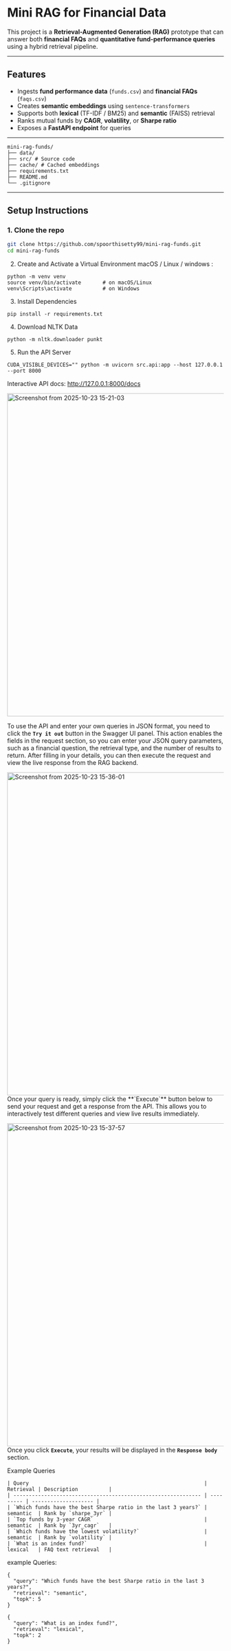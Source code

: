 # Mini RAG for Financial Data

This project is a **Retrieval-Augmented Generation (RAG)** prototype that can answer both **financial FAQs** and **quantitative fund-performance queries** using a hybrid retrieval pipeline.

---

## Features
- Ingests **fund performance data** (`funds.csv`) and **financial FAQs** (`faqs.csv`)
- Creates **semantic embeddings** using `sentence-transformers`
- Supports both **lexical** (TF-IDF / BM25) and **semantic** (FAISS) retrieval
- Ranks mutual funds by **CAGR**, **volatility**, or **Sharpe ratio**
- Exposes a **FastAPI endpoint** for queries

---

```## Folder Structure
mini-rag-funds/
├── data/ 
├── src/ # Source code
├── cache/ # Cached embeddings 
├── requirements.txt
├── README.md
└── .gitignore
```

---

## Setup Instructions

### 1. Clone the repo
```bash
git clone https://github.com/spoorthisetty99/mini-rag-funds.git
cd mini-rag-funds
```
2. Create and Activate a Virtual Environment
macOS / Linux / windows :
```
python -m venv venv
source venv/bin/activate       # on macOS/Linux
venv\Scripts\activate          # on Windows
```
3. Install Dependencies
```
pip install -r requirements.txt
```
4. Download NLTK Data
```
python -m nltk.downloader punkt
```
5. Run the API Server
```
CUDA_VISIBLE_DEVICES="" python -m uvicorn src.api:app --host 127.0.0.1 --port 8000

```
Interactive API docs: http://127.0.0.1:8000/docs

<img width="750" height="750" alt="Screenshot from 2025-10-23 15-21-03" src="https://github.com/user-attachments/assets/4a2b774f-de11-4ad9-ab60-3b84685ac6a9" />

To use the API and enter your own queries in JSON format, you need to click the **`Try it out`** button in the Swagger UI panel. This action enables the fields in the request section, so you can enter your JSON query parameters, such as a financial question, the retrieval type, and the number of results to return. After filling in your details, you can then execute the request and view the live response from the RAG backend.<br>

<img width="750" height="750" alt="Screenshot from 2025-10-23 15-36-01" src="https://github.com/user-attachments/assets/45b998b5-ce44-40f9-8092-585e9c48f9b6" />
Once your query is ready, simply click the **`Execute`** button below to send your request and get a response from the API. This allows you to interactively test different queries and view live results immediately.<br>


<img width="750" height="750" alt="Screenshot from 2025-10-23 15-37-57" src="https://github.com/user-attachments/assets/ccf1db41-1c1b-49cd-9794-4b068b8d07f8" /><br>
Once you click **`Execute`**, your results will be displayed in the **`Response body`** section.<br>

Example Queries
```
| Query                                                         | Retrieval | Description          |
| ------------------------------------------------------------- | --------- | -------------------- |
| `Which funds have the best Sharpe ratio in the last 3 years?` | semantic  | Rank by `sharpe_3yr` |
| `Top funds by 3-year CAGR`                                    | semantic  | Rank by `3yr_cagr`   |
| `Which funds have the lowest volatility?`                     | semantic  | Rank by `volatility` |
| `What is an index fund?`                                      | lexical   | FAQ text retrieval   |
```
example Queries:
```
{
  "query": "Which funds have the best Sharpe ratio in the last 3 years?",
  "retrieval": "semantic",
  "topk": 5
}

{
  "query": "What is an index fund?",
  "retrieval": "lexical",
  "topk": 2
}

```
